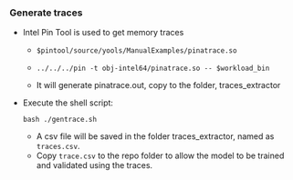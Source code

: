 ### Generate traces

- Intel Pin Tool is used to get memory traces

  - ```
    $pintool/source/yools/ManualExamples/pinatrace.so
    ```

  - ```
    ../../../pin -t obj-intel64/pinatrace.so -- $workload_bin
    ```

  - It will generate pinatrace.out, copy to the folder, traces_extractor

- Execute the shell script: 

  ```
  bash ./gentrace.sh
  ```

  - A csv file will be saved in the folder traces_extractor, named as `traces.csv`.
  - Copy `trace.csv` to the repo folder to allow the model to be trained and validated using the traces.